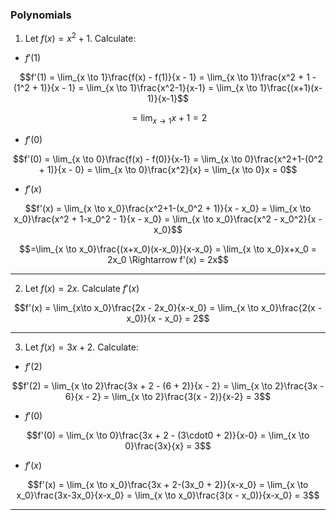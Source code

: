 ### Polynomials

1) Let $f(x) = x^2 + 1$. Calculate:

- $f'(1)$

$$f'(1) = \lim_{x \to 1}\frac{f(x) - f(1)}{x - 1} = \lim_{x \to 1}\frac{x^2 + 1 - (1^2 + 1)}{x - 1} = \lim_{x \to 1}\frac{x^2-1}{x-1} = \lim_{x \to 1}\frac{(x+1)(x-1)}{x-1}$$

$$=\lim_{x \to 1}x+1 = 2$$

- $f'(0)$

$$f'(0) = \lim_{x \to 0}\frac{f(x) - f(0)}{x-1} = \lim_{x \to 0}\frac{x^2+1-(0^2 + 1)}{x - 0} = \lim_{x \to 0}\frac{x^2}{x} = \lim_{x \to 0}x = 0$$

- $f'(x)$

$$f'(x) = \lim_{x \to x_0}\frac{x^2+1-(x_0^2 + 1)}{x - x_0} = \lim_{x \to x_0}\frac{x^2 + 1-x_0^2 - 1}{x - x_0} = \lim_{x \to x_0}\frac{x^2 - x_0^2}{x - x_0}$$

$$=\lim_{x \to x_0}\frac{(x+x_0)(x-x_0)}{x-x_0} = \lim_{x \to x_0}x+x_0 = 2x_0 \Rightarrow f'(x) = 2x$$

---

2) Let $f(x) = 2x$. Calculate $f'(x)$

$$f'(x) = \lim_{x\to x_0}\frac{2x - 2x_0}{x-x_0} = \lim_{x \to x_0}\frac{2(x - x_0)}{x - x_0} = 2$$

---

3) Let $f(x) = 3x + 2$. Calculate:

- $f'(2)$

$$f'(2) = \lim_{x \to 2}\frac{3x + 2 - (6 + 2)}{x - 2} = \lim_{x \to 2}\frac{3x - 6}{x - 2} = \lim_{x \to 2}\frac{3(x - 2)}{x-2} = 3$$

- $f'(0)$

$$f'(0) = \lim_{x \to 0}\frac{3x + 2 - (3\cdot0 + 2)}{x-0} = \lim_{x \to 0}\frac{3x}{x} = 3$$

- $f'(x)$

$$f'(x) = \lim_{x \to x_0}\frac{3x + 2-(3x_0 + 2)}{x-x_0} = \lim_{x \to x_0}\frac{3x-3x_0}{x-x_0} = \lim_{x \to x_0}\frac{3(x - x_0)}{x-x_0} = 3$$

---
